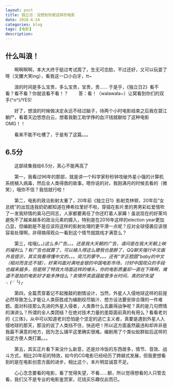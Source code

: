 ```yaml
---
layout: post
title: 独立日：没想到你是这样的电影
date: 2016-6-24
categories: blog
tags: [电影]
description: 
---
```


## 什么叫浪！

　　啊啊啊啊，本大大终于挺过考试周了，生无可恋脸，不过还好，又可以玩耍了呀（叉腰大笑ing），看我这一口小白牙，tt~

　　浪的时间是多么宝贵，多么宝贵，宝贵，贵…… 于是乎，《独立日2》看不看？看不看？你就说看不看！？
　　答：看！（walawala~）让窝看到你们的双手\(^o^)/YES!

　　好了，想浪的时候做决定永远不经过脑子，待两个小时电影结束之后我在碧江躺尸，看着天边悠悠白云，想着我勤工助学挣的血汗钱就献给了这种电影OMG！！

　　看来不能不吐槽了，于是有了这篇。。。

## 6.5分

　　这部续集我给6.5分，真心不能再高了

　　第一，我看过96年的那部，就是讲一个科学家秒秒钟攻破外星小强的计算机系统植入病毒，然后全人类得救的故事。嗯你说的对，我刚满月的时候去看的（微笑），哦你不信？我信就行啦！

　　第二，电影的政治影射太重了，20年前《独立日1》影射克林顿，20年后“女总统”的出现连我奶奶都知道在捧希拉里好不啦，穿插在影片里的男男彩虹爱情吹了一发我矫情的奥马巴同志，人家都要离任了你还盯着人家薅！虽说现在的好莱坞避免不了越来越多的政治元素的摄入，特别是在2016年这样的election year更加凸显，但编剧是不是应该将这样的影射处理的更平滑一点呢？应对全球侵袭应该很容易处理啊，非得搞得观众一看到这个情节就跳戏才满意么？

　　第三，哇哦(。_。)这么多广告。。。还是我大天朝的广告，请问是在我大天朝上映的福利么？有广告也就算了，可以植入得这么硬我也是醉了，QQ聊天强行中文画外音提示，其实我看得懂中文的。。。突兀的蒙牛。。。还有“字正腔圆”baby的中文（相对而言还不错），好莱坞面对满地金银的中国电影市场，讨好中国观众的手段也越来越多，但是除了特效大场面这样的噱头，你的电影质量却一直在下降啊，难道不是拍的电影好才能多挣钱么？卖情怀卖底蕴能管多长时间，真的好失望╮(╯_╰)╭

　　第四，全篇贯穿着记不起推敲的剧情设计，当然，外星人入侵地球这样的前提必然导致怎么才能让人类获胜成为编剧绞尽脑汁、想方设法要安排合理的一件难题。面对科技那么先进的外星入侵者，人类靠什么去赢得战争呢？真的是几句燃情的演讲么？所谓的全人类团结？在绝对技术力量的差距面前真的有用么？看看老刘的《三体》，从中可以知道老刘恐怕是个坚定的逃亡主义者，真要是遇到外星人入侵地球的那天，那没的说了人类挡不住，快逃吧！所以这方面虽然最违和却并非是我最不满意的地方，因为怎么铺平这里确实很难。编剧用了个类似蚁群蚁后这样的设定方便人类打赢。。。

　　第五，其实正片看下来没什么新意，还是炒冷饭的东西居多，情节、音效、战斗方式，相比20年前的特效，如今的CG电影已经经历了跨越式发展，但我更想看到的是在电影创意方面的进步，相比这个，本片明显诚意不足。

　　心心念念要看的电影，看了觉得失望，不看……额，所以觉得想看的人只管去看，我们又不是专业的电影鉴赏家，花钱买乐趣仅此而已。